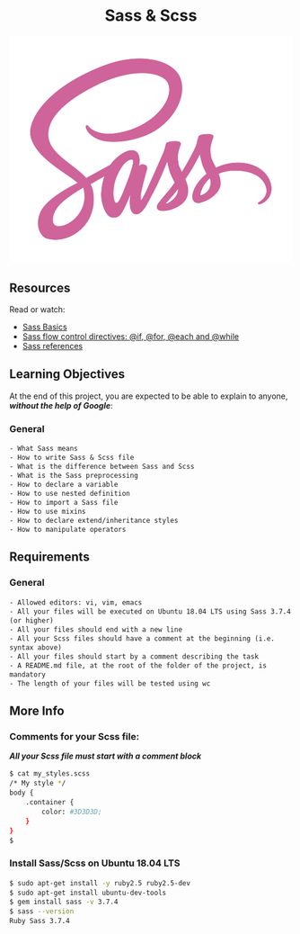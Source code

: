 <div align="center">

# Sass & Scss

![Sass](../asset/img/Sass.jpeg)

</div>

## Resources

Read or watch:

- [Sass Basics](https://sass-lang.com/guide/)
- [Sass flow control directives: @if, @for, @each and @while](https://sass-lang.com/documentation/at-rules/control/)
- [Sass references](https://sass-lang.com/documentation/)

## Learning Objectives

At the end of this project, you are expected to be able to explain to anyone, ***without the help of Google***:

### General

    - What Sass means
    - How to write Sass & Scss file
    - What is the difference between Sass and Scss
    - What is the Sass preprocessing
    - How to declare a variable
    - How to use nested definition
    - How to import a Sass file
    - How to use mixins
    - How to declare extend/inheritance styles
    - How to manipulate operators

## Requirements

### General

    - Allowed editors: vi, vim, emacs
    - All your files will be executed on Ubuntu 18.04 LTS using Sass 3.7.4 (or higher)
    - All your files should end with a new line
    - All your Scss files should have a comment at the beginning (i.e. syntax above)
    - All your files should start by a comment describing the task
    - A README.md file, at the root of the folder of the project, is mandatory
    - The length of your files will be tested using wc

## More Info

### Comments for your Scss file:

***All your Scss file must start with a comment block***

```bash
$ cat my_styles.scss
/* My style */
body {
    .container {
        color: #3D3D3D;
    }
}
$
```

### Install Sass/Scss on Ubuntu 18.04 LTS

```bash
$ sudo apt-get install -y ruby2.5 ruby2.5-dev
$ sudo apt-get install ubuntu-dev-tools
$ gem install sass -v 3.7.4
$ sass --version
Ruby Sass 3.7.4
```
